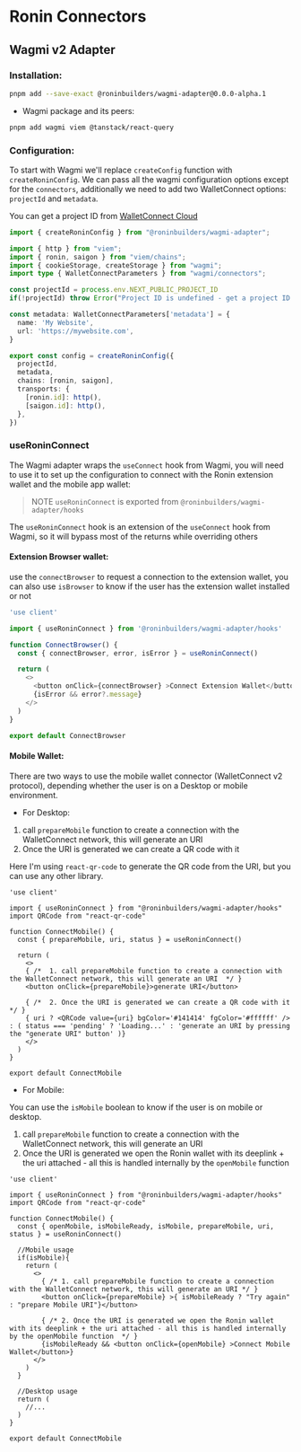 # Ronin Connectors

## Wagmi v2 Adapter

### Installation:

```sh
pnpm add --save-exact @roninbuilders/wagmi-adapter@0.0.0-alpha.1
```

- Wagmi package and its peers:

```sh
pnpm add wagmi viem @tanstack/react-query
```

### Configuration:

To start with Wagmi we'll replace `createConfig` function with `createRoninConfig`. We can pass all the wagmi configuration options except for the `connectors`, additionally we need to add two
WalletConnect options: `projectId` and `metadata`.

You can get a project ID from [WalletConnect Cloud](https://cloud.walletconnect.com/)

```ts
import { createRoninConfig } from "@roninbuilders/wagmi-adapter";

import { http } from "viem";
import { ronin, saigon } from "viem/chains";
import { cookieStorage, createStorage } from "wagmi";
import type { WalletConnectParameters } from "wagmi/connectors";

const projectId = process.env.NEXT_PUBLIC_PROJECT_ID
if(!projectId) throw Error("Project ID is undefined - get a project ID from WalletConnect Cloud")

const metadata: WalletConnectParameters['metadata'] = {
  name: 'My Website',
  url: 'https://mywebsite.com',
}

export const config = createRoninConfig({
  projectId,
  metadata,
  chains: [ronin, saigon],
  transports: {
    [ronin.id]: http(),
    [saigon.id]: http(),
  },
})
```

### useRoninConnect

The Wagmi adapter wraps the `useConnect` hook from Wagmi, you will need to use it to set up the configuration to connect with the Ronin extension wallet and the mobile app wallet:

> NOTE
> `useRoninConnect` is exported from `@roninbuilders/wagmi-adapter/hooks`

The `useRoninConnect` hook is an extension of the `useConnect` hook from Wagmi, so it will bypass most of the returns while overriding others

#### Extension Browser wallet:

use the `connectBrowser` to request a connection to the extension wallet, you can also use `isBrowser` to know if the user has the extension wallet installed or not

```ts
'use client'

import { useRoninConnect } from '@roninbuilders/wagmi-adapter/hooks'

function ConnectBrowser() {
  const { connectBrowser, error, isError } = useRoninConnect()

  return (
    <>
      <button onClick={connectBrowser} >Connect Extension Wallet</button>
      {isError && error?.message}
    </>
  )
}

export default ConnectBrowser
```

#### Mobile Wallet:

There are two ways to use the mobile wallet connector (WalletConnect v2 protocol), depending whether the user is on a Desktop or mobile environment.

- For Desktop:

1. call `prepareMobile` function to create a connection with the WalletConnect network, this will generate an URI
2. Once the URI is generated we can create a QR code with it

Here I'm using `react-qr-code` to generate the QR code from the URI, but you can use any other library.

```tsx
'use client'

import { useRoninConnect } from "@roninbuilders/wagmi-adapter/hooks"
import QRCode from "react-qr-code"

function ConnectMobile() {
  const { prepareMobile, uri, status } = useRoninConnect()

  return (
    <>
    { /*  1. call prepareMobile function to create a connection with the WalletConnect network, this will generate an URI  */ }
    <button onClick={prepareMobile}>generate URI</button>

    { /*  2. Once the URI is generated we can create a QR code with it  */ }
    { uri ? <QRCode value={uri} bgColor='#141414' fgColor='#ffffff' /> : ( status === 'pending' ? 'Loading...' : 'generate an URI by pressing the "generate URI" button' )}
    </>
  )
}

export default ConnectMobile
```

- For Mobile:

You can use the `isMobile` boolean to know if the user is on mobile or desktop.

1. call `prepareMobile` function to create a connection with the WalletConnect network, this will generate an URI
2. Once the URI is generated we open the Ronin wallet with its deeplink + the uri attached - all this is handled internally by the `openMobile` function

```tsx
'use client'

import { useRoninConnect } from "@roninbuilders/wagmi-adapter/hooks"
import QRCode from "react-qr-code"

function ConnectMobile() {
  const { openMobile, isMobileReady, isMobile, prepareMobile, uri, status } = useRoninConnect()

  //Mobile usage
  if(isMobile){
    return (
      <>
        { /* 1. call prepareMobile function to create a connection with the WalletConnect network, this will generate an URI */ }
        <button onClick={prepareMobile} >{ isMobileReady ? "Try again" : "prepare Mobile URI"}</button>

        { /* 2. Once the URI is generated we open the Ronin wallet with its deeplink + the uri attached - all this is handled internally by the openMobile function  */ }
        {isMobileReady && <button onClick={openMobile} >Connect Mobile Wallet</button>}
      </>
    )
  }

  //Desktop usage
  return (
    //...
  )
}

export default ConnectMobile
```